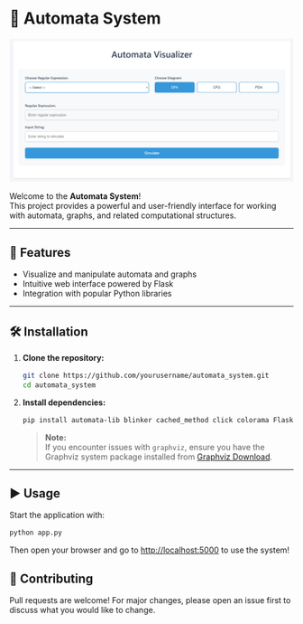 # 🤖 Automata System

![System View](image.png)

Welcome to the **Automata System**!  
This project provides a powerful and user-friendly interface for working with automata, graphs, and related computational structures.

---

## 🚀 Features

- Visualize and manipulate automata and graphs
- Intuitive web interface powered by Flask
- Integration with popular Python libraries

---

## 🛠️ Installation

1. **Clone the repository:**
   ```bash
   git clone https://github.com/yourusername/automata_system.git
   cd automata_system
   
2. **Install dependencies:**
   ```bash
   pip install automata-lib blinker cached_method click colorama Flask frozendict graphviz itsdangerous Jinja2 MarkupSafe networkx numpy pillow pydot pyformlang pyparsing termcolor typing_extensions Werkzeug
   ```

   > **Note:**  
   If you encounter issues with `graphviz`, ensure you have the Graphviz system package installed from [Graphviz Download](https://graphviz.gitlab.io/download/).

---

## ▶️ Usage

Start the application with:

```bash
python app.py
```

Then open your browser and go to [http://localhost:5000](http://localhost:5000) to use the system!


## 🤝 Contributing

Pull requests are welcome! For major changes, please open an issue first to discuss what you would like to change.
